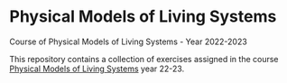 # Physical Models of Living Systems
Course of Physical Models of Living Systems - Year 2022-2023


This repository contains a collection of exercises assigned in the course [Physical Models of Living Systems](https://www.didattica.unipd.it/off/2021/LM/SC/SC2443/000ZZ/SCQ1097938/N0) year 22-23.
